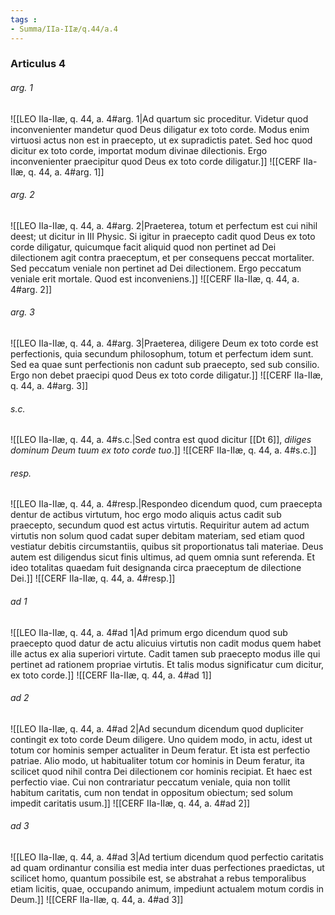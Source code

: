 ```yaml
---
tags : 
- Summa/IIa-IIæ/q.44/a.4
---
```


### Articulus 4

###### arg. 1
![[LEO IIa-IIæ, q. 44, a. 4#arg. 1|Ad quartum sic proceditur. Videtur quod inconvenienter mandetur quod Deus diligatur ex toto corde. Modus enim virtuosi actus non est in praecepto, ut ex supradictis patet. Sed hoc quod dicitur ex toto corde, importat modum divinae dilectionis. Ergo inconvenienter praecipitur quod Deus ex toto corde diligatur.]]
![[CERF IIa-IIæ, q. 44, a. 4#arg. 1]]

###### arg. 2
![[LEO IIa-IIæ, q. 44, a. 4#arg. 2|Praeterea, totum et perfectum est cui nihil deest; ut dicitur in III Physic. Si igitur in praecepto cadit quod Deus ex toto corde diligatur, quicumque facit aliquid quod non pertinet ad Dei dilectionem agit contra praeceptum, et per consequens peccat mortaliter. Sed peccatum veniale non pertinet ad Dei dilectionem. Ergo peccatum veniale erit mortale. Quod est inconveniens.]]
![[CERF IIa-IIæ, q. 44, a. 4#arg. 2]]

###### arg. 3
![[LEO IIa-IIæ, q. 44, a. 4#arg. 3|Praeterea, diligere Deum ex toto corde est perfectionis, quia secundum philosophum, totum et perfectum idem sunt. Sed ea quae sunt perfectionis non cadunt sub praecepto, sed sub consilio. Ergo non debet praecipi quod Deus ex toto corde diligatur.]]
![[CERF IIa-IIæ, q. 44, a. 4#arg. 3]]

###### s.c.
![[LEO IIa-IIæ, q. 44, a. 4#s.c.|Sed contra est quod dicitur [[Dt 6]], *diliges dominum Deum tuum ex toto corde tuo*.]]
![[CERF IIa-IIæ, q. 44, a. 4#s.c.]]

###### resp.
![[LEO IIa-IIæ, q. 44, a. 4#resp.|Respondeo dicendum quod, cum praecepta dentur de actibus virtutum, hoc ergo modo aliquis actus cadit sub praecepto, secundum quod est actus virtutis. Requiritur autem ad actum virtutis non solum quod cadat super debitam materiam, sed etiam quod vestiatur debitis circumstantiis, quibus sit proportionatus tali materiae. Deus autem est diligendus sicut finis ultimus, ad quem omnia sunt referenda. Et ideo totalitas quaedam fuit designanda circa praeceptum de dilectione Dei.]]
![[CERF IIa-IIæ, q. 44, a. 4#resp.]]

###### ad 1
![[LEO IIa-IIæ, q. 44, a. 4#ad 1|Ad primum ergo dicendum quod sub praecepto quod datur de actu alicuius virtutis non cadit modus quem habet ille actus ex alia superiori virtute. Cadit tamen sub praecepto modus ille qui pertinet ad rationem propriae virtutis. Et talis modus significatur cum dicitur, ex toto corde.]]
![[CERF IIa-IIæ, q. 44, a. 4#ad 1]]

###### ad 2
![[LEO IIa-IIæ, q. 44, a. 4#ad 2|Ad secundum dicendum quod dupliciter contingit ex toto corde Deum diligere. Uno quidem modo, in actu, idest ut totum cor hominis semper actualiter in Deum feratur. Et ista est perfectio patriae. Alio modo, ut habitualiter totum cor hominis in Deum feratur, ita scilicet quod nihil contra Dei dilectionem cor hominis recipiat. Et haec est perfectio viae. Cui non contrariatur peccatum veniale, quia non tollit habitum caritatis, cum non tendat in oppositum obiectum; sed solum impedit caritatis usum.]]
![[CERF IIa-IIæ, q. 44, a. 4#ad 2]]

###### ad 3
![[LEO IIa-IIæ, q. 44, a. 4#ad 3|Ad tertium dicendum quod perfectio caritatis ad quam ordinantur consilia est media inter duas perfectiones praedictas, ut scilicet homo, quantum possibile est, se abstrahat a rebus temporalibus etiam licitis, quae, occupando animum, impediunt actualem motum cordis in Deum.]]
![[CERF IIa-IIæ, q. 44, a. 4#ad 3]]

